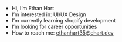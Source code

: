 - Hi, I’m Ethan Hart
- I’m interested in: UI/UX Design
- I’m currently learning shopify development
- I’m looking for career opportunities 
- How to reach me: ethanhart35@ehart.dev

<!---
ethanhart35/ethanhart35 is a ✨ special ✨ repository because its `README.md` (this file) appears on your GitHub profile.
You can click the Preview link to take a look at your changes.
--->
